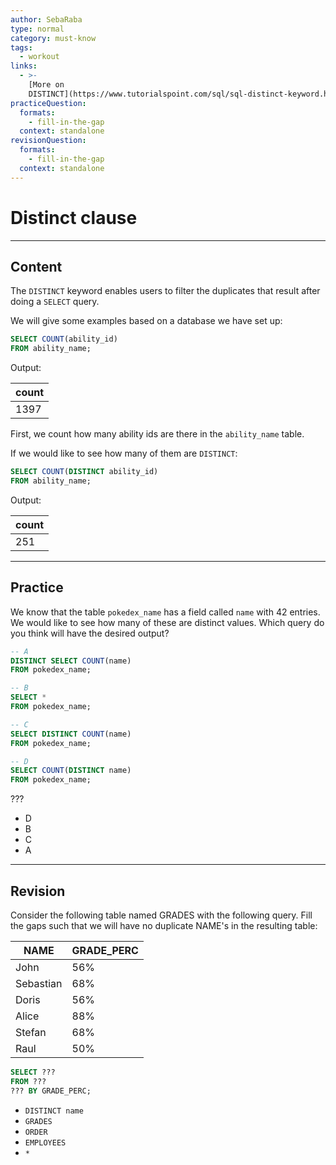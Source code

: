 ```yaml
---
author: SebaRaba
type: normal
category: must-know
tags:
  - workout
links:
  - >-
    [More on
    DISTINCT](https://www.tutorialspoint.com/sql/sql-distinct-keyword.htm){documentation}
practiceQuestion:
  formats:
    - fill-in-the-gap
  context: standalone
revisionQuestion:
  formats:
    - fill-in-the-gap
  context: standalone
---
```


# Distinct clause


---

## Content

The `DISTINCT` keyword enables users to filter the duplicates that result after doing a `SELECT` query.

We will give some examples based on a database we have set up:

```sql
SELECT COUNT(ability_id)
FROM ability_name;
```

Output:

| count |
| ----- |
| 1397  |

First, we count how many ability ids are there in the `ability_name` table.

If we would like to see how many of them are `DISTINCT`:

```sql
SELECT COUNT(DISTINCT ability_id)
FROM ability_name;
```

Output:

| count |
| ----- |
| 251   |


---

## Practice

We know that the table `pokedex_name` has a field called `name` with 42 entries. We would like to see how many of these are distinct values. Which query do you think will have the desired output?

```sql
-- A
DISTINCT SELECT COUNT(name) 
FROM pokedex_name;

-- B
SELECT * 
FROM pokedex_name;

-- C
SELECT DISTINCT COUNT(name) 
FROM pokedex_name;

-- D
SELECT COUNT(DISTINCT name)
FROM pokedex_name;
```

???

- D
- B
- C
- A


---

## Revision

Consider the following table named GRADES with the following query. Fill the gaps such that we will have no duplicate NAME's in the resulting table:

| NAME      | GRADE_PERC |
|-----------|------------|
| John      | 56%        |
| Sebastian | 68%        |
| Doris     | 56%        |
| Alice     | 88%        |
| Stefan    | 68%        |
| Raul      | 50%        |

```sql
SELECT ???
FROM ???
??? BY GRADE_PERC;
```

- `DISTINCT name`
- `GRADES`
- `ORDER`
- `EMPLOYEES`
- `*`
